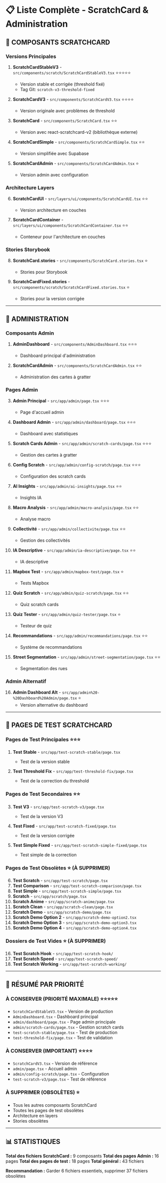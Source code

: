 # 📋 Liste Complète - ScratchCard & Administration

## 🎯 **COMPOSANTS SCRATCHCARD**

### **Versions Principales**
1. **ScratchCardStableV3** - `src/components/scratch/ScratchCardStableV3.tsx` ⭐⭐⭐⭐⭐
   - Version stable et corrigée (threshold fixé)
   - Tag Git: `scratch-v3-threshold-fixed`

2. **ScratchCardV3** - `src/components/ScratchCardV3.tsx` ⭐⭐⭐⭐
   - Version originale avec problèmes de threshold

3. **ScratchCard** - `src/components/ScratchCard.tsx` ⭐⭐
   - Version avec react-scratchcard-v2 (bibliothèque externe)

4. **ScratchCardSimple** - `src/components/ScratchCardSimple.tsx` ⭐⭐
   - Version simplifiée avec Supabase

5. **ScratchCardAdmin** - `src/components/ScratchCardAdmin.tsx` ⭐
   - Version admin avec configuration

### **Architecture Layers**
6. **ScratchCardUI** - `src/layers/ui/components/ScratchCardUI.tsx` ⭐⭐
   - Version architecture en couches

7. **ScratchCardContainer** - `src/layers/ui/components/ScratchCardContainer.tsx` ⭐⭐
   - Conteneur pour l'architecture en couches

### **Stories Storybook**
8. **ScratchCard.stories** - `src/components/ScratchCard.stories.tsx` ⭐
   - Stories pour Storybook

9. **ScratchCardFixed.stories** - `src/components/scratch/ScratchCardFixed.stories.tsx` ⭐
   - Stories pour la version corrigée

---

## 🏢 **ADMINISTRATION**

### **Composants Admin**
1. **AdminDashboard** - `src/components/AdminDashboard.tsx` ⭐⭐⭐
   - Dashboard principal d'administration

2. **ScratchCardAdmin** - `src/components/ScratchCardAdmin.tsx` ⭐⭐
   - Administration des cartes à gratter

### **Pages Admin**
3. **Admin Principal** - `src/app/admin/page.tsx` ⭐⭐⭐
   - Page d'accueil admin

4. **Dashboard Admin** - `src/app/admin/dashboard/page.tsx` ⭐⭐⭐
   - Dashboard avec statistiques

5. **Scratch Cards Admin** - `src/app/admin/scratch-cards/page.tsx` ⭐⭐⭐
   - Gestion des cartes à gratter

6. **Config Scratch** - `src/app/admin/config-scratch/page.tsx` ⭐⭐⭐
   - Configuration des scratch cards

7. **AI Insights** - `src/app/admin/ai-insights/page.tsx` ⭐⭐
   - Insights IA

8. **Macro Analysis** - `src/app/admin/macro-analysis/page.tsx` ⭐⭐
   - Analyse macro

9. **Collectivité** - `src/app/admin/collectivite/page.tsx` ⭐⭐
   - Gestion des collectivités

10. **IA Descriptive** - `src/app/admin/ia-descriptive/page.tsx` ⭐⭐
    - IA descriptive

11. **Mapbox Test** - `src/app/admin/mapbox-test/page.tsx` ⭐
    - Tests Mapbox

12. **Quiz Scratch** - `src/app/admin/quiz-scratch/page.tsx` ⭐⭐
    - Quiz scratch cards

13. **Quiz Tester** - `src/app/admin/quiz-tester/page.tsx` ⭐
    - Testeur de quiz

14. **Recommandations** - `src/app/admin/recommandations/page.tsx` ⭐⭐
    - Système de recommandations

15. **Street Segmentation** - `src/app/admin/street-segmentation/page.tsx` ⭐⭐
    - Segmentation des rues

### **Admin Alternatif**
16. **Admin Dashboard Alt** - `src/app/admin%20-%20Dashboard%20Admin/page.tsx` ⭐
    - Version alternative du dashboard

---

## 🧪 **PAGES DE TEST SCRATCHCARD**

### **Pages de Test Principales** ⭐⭐⭐
1. **Test Stable** - `src/app/test-scratch-stable/page.tsx`
   - Test de la version stable

2. **Test Threshold Fix** - `src/app/test-threshold-fix/page.tsx`
   - Test de la correction du threshold

### **Pages de Test Secondaires** ⭐⭐
3. **Test V3** - `src/app/test-scratch-v3/page.tsx`
   - Test de la version V3

4. **Test Fixed** - `src/app/test-scratch-fixed/page.tsx`
   - Test de la version corrigée

5. **Test Simple Fixed** - `src/app/test-scratch-simple-fixed/page.tsx`
   - Test simple de la correction

### **Pages de Test Obsolètes** ⭐ (À SUPPRIMER)
6. **Test Scratch** - `src/app/test-scratch/page.tsx`
7. **Test Comparison** - `src/app/test-scratch-comparison/page.tsx`
8. **Test Simple** - `src/app/test-scratch-simple/page.tsx`
9. **Scratch** - `src/app/scratch/page.tsx`
10. **Scratch Anime** - `src/app/scratch-anime/page.tsx`
11. **Scratch Clean** - `src/app/scratch-clean/page.tsx`
12. **Scratch Demo** - `src/app/scratch-demo/page.tsx`
13. **Scratch Demo Option 2** - `src/app/scratch-demo-option2.tsx`
14. **Scratch Demo Option 3** - `src/app/scratch-demo-option3.tsx`
15. **Scratch Demo Option 4** - `src/app/scratch-demo-option4.tsx`

### **Dossiers de Test Vides** ⭐ (À SUPPRIMER)
16. **Test Scratch Hook** - `src/app/test-scratch-hook/`
17. **Test Scratch Speed** - `src/app/test-scratch-speed/`
18. **Test Scratch Working** - `src/app/test-scratch-working/`

---

## 🎯 **RÉSUMÉ PAR PRIORITÉ**

### **À CONSERVER (PRIORITÉ MAXIMALE)** ⭐⭐⭐⭐⭐
- `ScratchCardStableV3.tsx` - Version de production
- `AdminDashboard.tsx` - Dashboard principal
- `admin/dashboard/page.tsx` - Page admin principale
- `admin/scratch-cards/page.tsx` - Gestion scratch cards
- `test-scratch-stable/page.tsx` - Test de production
- `test-threshold-fix/page.tsx` - Test de validation

### **À CONSERVER (IMPORTANT)** ⭐⭐⭐⭐
- `ScratchCardV3.tsx` - Version de référence
- `admin/page.tsx` - Accueil admin
- `admin/config-scratch/page.tsx` - Configuration
- `test-scratch-v3/page.tsx` - Test de référence

### **À SUPPRIMER (OBSOLÈTES)** ⭐
- Tous les autres composants ScratchCard
- Toutes les pages de test obsolètes
- Architecture en layers
- Stories obsolètes

---

## 📊 **STATISTIQUES**

**Total des fichiers ScratchCard :** 9 composants
**Total des pages Admin :** 16 pages
**Total des pages de test :** 18 pages
**Total général :** 43 fichiers

**Recommandation :** Garder 6 fichiers essentiels, supprimer 37 fichiers obsolètes
